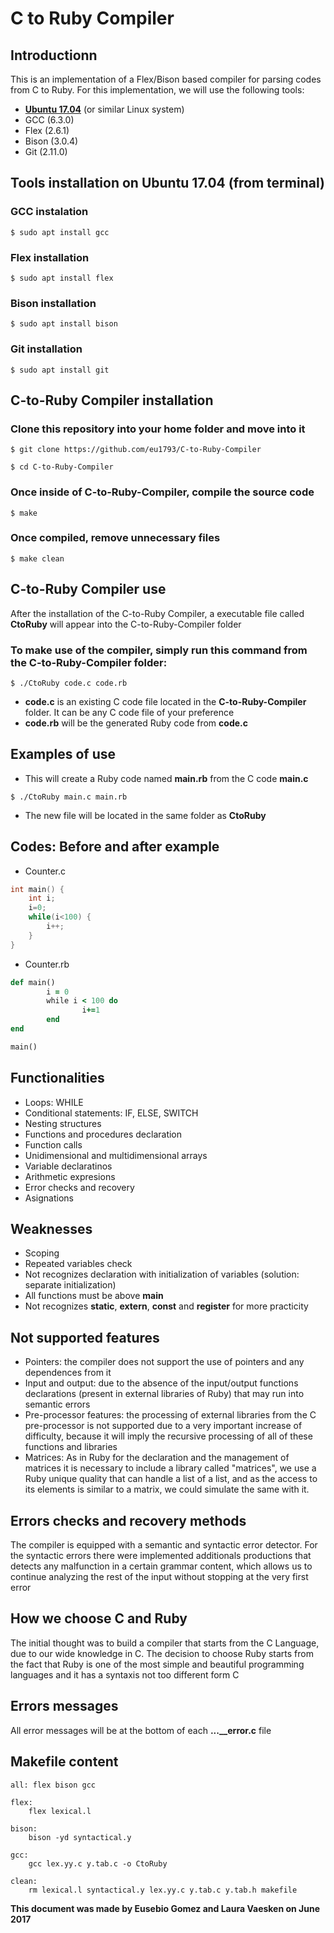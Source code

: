 # C to Ruby Compiler

## Introductionn

This is an implementation of a Flex/Bison based compiler for parsing codes from C to Ruby. For this implementation, we will use the following tools:

* **[Ubuntu 17.04][1]** (or similar Linux system)
* GCC (6.3.0)
* Flex (2.6.1)
* Bison (3.0.4)
* Git (2.11.0)

## Tools installation on Ubuntu 17.04 (from terminal)

### GCC instalation
```
$ sudo apt install gcc
```

### Flex installation
```
$ sudo apt install flex
```

### Bison installation
```
$ sudo apt install bison
```

### Git installation
```
$ sudo apt install git
```

## C-to-Ruby Compiler installation

### Clone this repository into your home folder and move into it
```
$ git clone https://github.com/eu1793/C-to-Ruby-Compiler
```
```
$ cd C-to-Ruby-Compiler
```

### Once inside of C-to-Ruby-Compiler, compile the source code
```
$ make
```

### Once compiled, remove unnecessary files
```
$ make clean
```

## C-to-Ruby Compiler use

After the installation of the C-to-Ruby Compiler, a executable file called **CtoRuby** will appear into the C-to-Ruby-Compiler folder


### To make use of the compiler, simply run this command from the C-to-Ruby-Compiler folder:
```
$ ./CtoRuby code.c code.rb
```
* **code.c** is an existing C code file located in the **C-to-Ruby-Compiler** folder. It can be any C code file of your preference
* **code.rb** will be the generated Ruby code from **code.c**

## Examples of use

* This will create a Ruby code named **main.rb** from the C code **main.c**
```
$ ./CtoRuby main.c main.rb
```
* The new file will be located in the same folder as **CtoRuby**

## Codes: Before and after example

* Counter.c
```C
int main() {
    int i;
    i=0;
    while(i<100) {
        i++;
    }
}
```

* Counter.rb
```Ruby
def main()
        i = 0
        while i < 100 do
                i+=1
        end
end

main()
```

## Functionalities

* Loops: WHILE
* Conditional statements: IF, ELSE, SWITCH
* Nesting structures
* Functions and procedures declaration
* Function calls
* Unidimensional and multidimensional arrays
* Variable declaratinos
* Arithmetic expresions
* Error checks and recovery
* Asignations

## Weaknesses

* Scoping
* Repeated variables check
* Not recognizes declaration with initialization of variables (solution: separate initialization)
* All functions must be above **main**
* Not recognizes **static**, **extern**, **const** and **register** for more practicity

## Not supported features

* Pointers: the compiler does not support the use of pointers and any dependences from it
* Input and output: due to the absence of the input/output functions declarations (present in external libraries of Ruby) that may run into semantic errors
* Pre-processor features: the processing of external libraries from the C pre-processor is not supported due to a very important increase of difficulty, because it will imply the recursive processing of all of these functions and libraries
* Matrices: As in Ruby for the declaration and the management of matrices it is necessary to include a library called "matrices", we use a Ruby unique quality that can handle a list of a list, and as the access to its elements is similar to a matrix, we could simulate the same with it.

## Errors checks and recovery methods

The compiler is equipped with a semantic and syntactic error detector. For the syntactic errors there were implemented additionals productions that detects any malfunction in a certain grammar content, which allows us to continue analyzing the rest of the input without stopping at the very first error

## How we choose C and Ruby

The initial thought was to build a compiler that starts from the C Language, due to our wide knowledge in C. The decision to choose Ruby starts from the fact that Ruby is one of the most simple and beautiful programming languages and it has a syntaxis not too different form C

## Errors messages

All error messages will be at the bottom of each **...__error.c** file

## Makefile content

```
all: flex bison gcc

flex:
	flex lexical.l

bison:
	bison -yd syntactical.y

gcc:
	gcc lex.yy.c y.tab.c -o CtoRuby

clean:
	rm lexical.l syntactical.y lex.yy.c y.tab.c y.tab.h makefile
```

**This document was made by Eusebio Gomez and Laura Vaesken on June 2017**

[1]:https://www.ubuntu.com/download/desktop/contribute/?version=17.04&architecture=amd64
